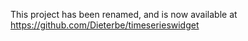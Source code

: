 This project has been renamed, and is now available at https://github.com/Dieterbe/timeserieswidget

